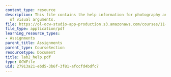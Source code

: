 ```yaml
---
content_type: resource
description: This file contains the help information for photography and construction
  of visual arguments.
file: https://ol-ocw-studio-app-production.s3.amazonaws.com/courses/11-204-planning-communications-and-digital-media-fall-2004/27913a21ebd53b6f3f81afccfd4bdfc7_lab2_help.pdf
file_type: application/pdf
learning_resource_types:
- Assignments
parent_title: Assignments
parent_type: CourseSection
resourcetype: Document
title: lab2_help.pdf
type: OCWFile
uid: 27913a21-ebd5-3b6f-3f81-afccfd4bdfc7
---
```

